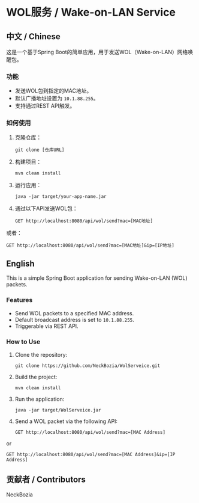 
# WOL服务 / Wake-on-LAN Service

## 中文 / Chinese
这是一个基于Spring Boot的简单应用，用于发送WOL（Wake-on-LAN）网络唤醒包。

### 功能
- 发送WOL包到指定的MAC地址。
- 默认广播地址设置为 `10.1.88.255`。
- 支持通过REST API触发。

### 如何使用
1. 克隆仓库：
   ```
   git clone [仓库URL]
   ```
2. 构建项目：
   ```
   mvn clean install
   ```
3. 运行应用：
   ```
   java -jar target/your-app-name.jar
   ```
4. 通过以下API发送WOL包：
   ```
   GET http://localhost:8080/api/wol/send?mac=[MAC地址]
   ```
或者：
   ```
   GET http://localhost:8080/api/wol/send?mac=[MAC地址]&ip=[IP地址]
   ```

## English
This is a simple Spring Boot application for sending Wake-on-LAN (WOL) packets.

### Features
- Send WOL packets to a specified MAC address.
- Default broadcast address is set to `10.1.88.255`.
- Triggerable via REST API.

### How to Use
1. Clone the repository:
   ```
   git clone https://github.com/NeckBozia/WolServeice.git
   ```
2. Build the project:
   ```
   mvn clean install
   ```
3. Run the application:
   ```
   java -jar target/WolServeice.jar
   ```
4. Send a WOL packet via the following API:
   ```
   GET http://localhost:8080/api/wol/send?mac=[MAC Address]
   ```
or
   ```
   GET http://localhost:8080/api/wol/send?mac=[MAC Address]&ip=[IP Address]
   ```


## 贡献者 / Contributors
NeckBozia
```
